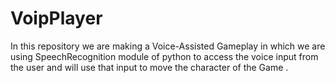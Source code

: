# VoipPlayer
In this repository we are making a Voice-Assisted Gameplay in which we are using SpeechRecognition module of python to access the voice input from the user and will use that input to move the character of the Game .

